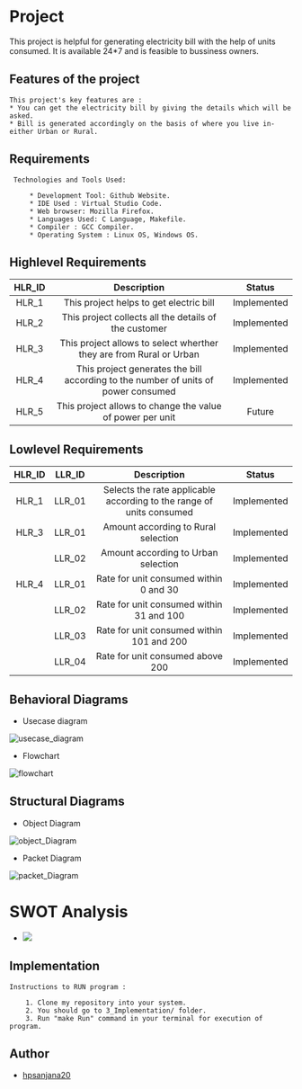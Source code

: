 # **Project**    

This project is helpful for generating electricity bill with the help of units consumed.
It is available 24*7 and is feasible to bussiness owners.
 
 ## **Features of the project**
 ```     
 This project's key features are :
 * You can get the electricity bill by giving the details which will be asked.
 * Bill is generated accordingly on the basis of where you live in-either Urban or Rural.
 
 ```
## **Requirements**
     Technologies and Tools Used:
     
         * Development Tool: Github Website.
         * IDE Used : Virtual Studio Code.
         * Web browser: Mozilla Firefox.
         * Languages Used: C Language, Makefile.
         * Compiler : GCC Compiler.
         * Operating System : Linux OS, Windows OS.     
## Highlevel Requirements
|HLR_ID|Description|Status|
|:--:|:--:|:--:|
|HLR_1|This project helps to get electric bill|Implemented|
|HLR_2|This project  collects all the details of the customer|Implemented|
|HLR_3|This project allows to select wherther they are from Rural or Urban|Implemented|
|HLR_4|This project generates the bill according to the number of units of power consumed|Implemented|
|HLR_5|This project allows to change the value of power per unit|Future|

    
## Lowlevel Requirements
|HLR_ID|LLR_ID|Description|Status|
|:--:|:--:|:--:|:--:|
|HLR_1|LLR_01|Selects the rate applicable according to the range of units consumed|Implemented|
|HLR_3|LLR_01|Amount according to Rural selection|Implemented|
||LLR_02|Amount according to Urban selection|Implemented|
|HLR_4|LLR_01|Rate for unit consumed within 0 and 30|Implemented|
||LLR_02|Rate for unit consumed within 31 and 100|Implemented|
||LLR_03|Rate for unit consumed within 101 and 200|Implemented|
||LLR_04|Rate for unit consumed above 200|Implemented|

## Behavioral Diagrams


* Usecase diagram

![usecase_diagram](https://github.com/hpsanjana20/M1_Electricity_Bill/blob/main/2_Architecture/usecase_diagram.drawio.png)



* Flowchart

![flowchart](https://github.com/hpsanjana20/M1_Electricity_Bill/blob/main/2_Architecture/flowchart.drawio.png)


## Structural Diagrams

* Object Diagram

![object_Diagram](https://github.com/hpsanjana20/M1_Electricity_Bill/blob/main/2_Architecture/object_diagram.drawio.png)

* Packet Diagram

![packet_Diagram](https://github.com/hpsanjana20/M1_Electricity_Bill/blob/main/2_Architecture/packet_diagram.drawio.png)

# SWOT Analysis

* ![](https://github.com/hpsanjana20/M1_Electricity_Bill/blob/main/6_ImagesAndVideos/SWOT%20Analysis.png)


## Implementation
    Instructions to RUN program :
    
        1. Clone my repository into your system.
        2. You should go to 3_Implementation/ folder.
        3. Run "make Run" command in your terminal for execution of program.
        
## Author
- [hpsanjana20](https://github.com/hpsanjana20)
        
 
        

